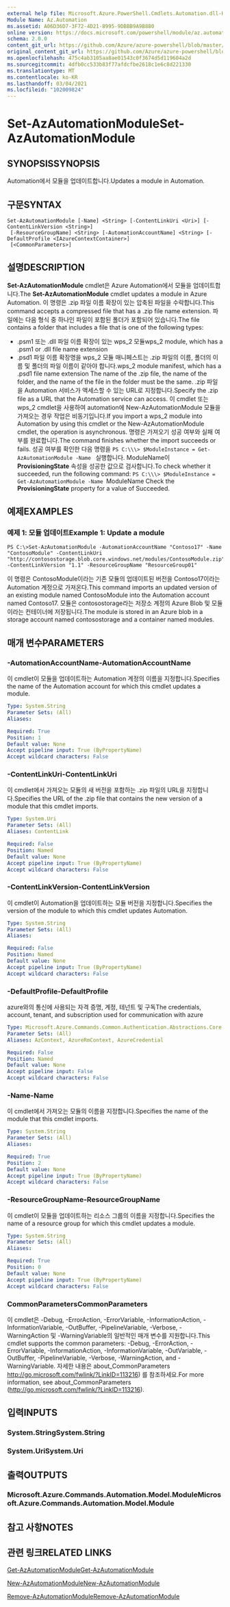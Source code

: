 ```yaml
---
external help file: Microsoft.Azure.PowerShell.Cmdlets.Automation.dll-Help.xml
Module Name: Az.Automation
ms.assetid: A06D36D7-3F72-4D21-8995-9DBBB9A9B880
online version: https://docs.microsoft.com/powershell/module/az.automation/set-azautomationmodule
schema: 2.0.0
content_git_url: https://github.com/Azure/azure-powershell/blob/master/src/Automation/Automation/help/Set-AzAutomationModule.md
original_content_git_url: https://github.com/Azure/azure-powershell/blob/master/src/Automation/Automation/help/Set-AzAutomationModule.md
ms.openlocfilehash: 475c4ab3105aa8ae01543c0f3674d5d119604a2d
ms.sourcegitcommit: 4dfb0cc533b83f77afdcfbe2618c1e6c8d221330
ms.translationtype: MT
ms.contentlocale: ko-KR
ms.lasthandoff: 03/04/2021
ms.locfileid: "102009824"
---
```

# <span data-ttu-id="9115b-101">Set-AzAutomationModule</span><span class="sxs-lookup"><span data-stu-id="9115b-101">Set-AzAutomationModule</span></span>

## <span data-ttu-id="9115b-102">SYNOPSIS</span><span class="sxs-lookup"><span data-stu-id="9115b-102">SYNOPSIS</span></span>
<span data-ttu-id="9115b-103">Automation에서 모듈을 업데이트합니다.</span><span class="sxs-lookup"><span data-stu-id="9115b-103">Updates a module in Automation.</span></span>

## <span data-ttu-id="9115b-104">구문</span><span class="sxs-lookup"><span data-stu-id="9115b-104">SYNTAX</span></span>

```
Set-AzAutomationModule [-Name] <String> [-ContentLinkUri <Uri>] [-ContentLinkVersion <String>]
 [-ResourceGroupName] <String> [-AutomationAccountName] <String> [-DefaultProfile <IAzureContextContainer>]
 [<CommonParameters>]
```

## <span data-ttu-id="9115b-105">설명</span><span class="sxs-lookup"><span data-stu-id="9115b-105">DESCRIPTION</span></span>
<span data-ttu-id="9115b-106">**Set-AzAutomationModule** cmdlet은 Azure Automation에서 모듈을 업데이트합니다.</span><span class="sxs-lookup"><span data-stu-id="9115b-106">The **Set-AzAutomationModule** cmdlet updates a module in Azure Automation.</span></span>
<span data-ttu-id="9115b-107">이 명령은 .zip 파일 이름 확장이 있는 압축된 파일을 수락합니다.</span><span class="sxs-lookup"><span data-stu-id="9115b-107">This command accepts a compressed file that has a .zip file name extension.</span></span>
<span data-ttu-id="9115b-108">파일에는 다음 형식 중 하나인 파일이 포함된 폴더가 포함되어 있습니다.</span><span class="sxs-lookup"><span data-stu-id="9115b-108">The file contains a folder that includes a file that is one of the following types:</span></span> 
- <span data-ttu-id="9115b-109">.psm1 또는 .dll 파일 이름 확장이 있는 wps_2 모듈</span><span class="sxs-lookup"><span data-stu-id="9115b-109">wps_2 module, which has a .psm1 or .dll file name extension</span></span> 
- <span data-ttu-id="9115b-110">.psd1 파일 이름 확장명을 wps_2 모듈 매니페스트는 .zip 파일의 이름, 폴더의 이름 및 폴더의 파일 이름이 같아야 합니다.</span><span class="sxs-lookup"><span data-stu-id="9115b-110">wps_2 module manifest, which has a .psd1 file name extension The name of the .zip file, the name of the folder, and the name of the file in the folder must be the same.</span></span>
<span data-ttu-id="9115b-111">.zip 파일을 Automation 서비스가 액세스할 수 있는 URL로 지정합니다.</span><span class="sxs-lookup"><span data-stu-id="9115b-111">Specify the .zip file as a URL that the Automation service can access.</span></span>
<span data-ttu-id="9115b-112">이 cmdlet 또는 wps_2 cmdlet을 사용하여 automation에 New-AzAutomationModule 모듈을 가져오는 경우 작업은 비동기입니다.</span><span class="sxs-lookup"><span data-stu-id="9115b-112">If you import a wps_2 module into Automation by using this cmdlet or the New-AzAutomationModule cmdlet, the operation is asynchronous.</span></span>
<span data-ttu-id="9115b-113">명령은 가져오기 성공 여부와 실패 여부를 완료합니다.</span><span class="sxs-lookup"><span data-stu-id="9115b-113">The command finishes whether the import succeeds or fails.</span></span>
<span data-ttu-id="9115b-114">성공 여부를 확인한 다음 명령을 `PS C:\\\> $ModuleInstance = Get-AzAutomationModule -Name ` 실행합니다. ModuleName이 **ProvisioningState** 속성을 성공한 값으로 검사합니다.</span><span class="sxs-lookup"><span data-stu-id="9115b-114">To check whether it succeeded, run the following command: `PS C:\\\> $ModuleInstance = Get-AzAutomationModule -Name `ModuleName Check the **ProvisioningState** property for a value of Succeeded.</span></span>

## <span data-ttu-id="9115b-115">예제</span><span class="sxs-lookup"><span data-stu-id="9115b-115">EXAMPLES</span></span>

### <span data-ttu-id="9115b-116">예제 1: 모듈 업데이트</span><span class="sxs-lookup"><span data-stu-id="9115b-116">Example 1: Update a module</span></span>
```
PS C:\>Set-AzAutomationModule -AutomationAccountName "Contoso17" -Name "ContosoModule" -ContentLinkUri "http://contosostorage.blob.core.windows.net/modules/ContosoModule.zip" -ContentLinkVersion "1.1" -ResourceGroupName "ResourceGroup01"
```

<span data-ttu-id="9115b-117">이 명령은 ContosoModule이라는 기존 모듈의 업데이트된 버전을 Contoso17이라는 Automation 계정으로 가져온다.</span><span class="sxs-lookup"><span data-stu-id="9115b-117">This command imports an updated version of an existing module named ContosoModule into the Automation account named Contoso17.</span></span>  <span data-ttu-id="9115b-118">모듈은 contosostorage라는 저장소 계정의 Azure Blob 및 모듈이라는 컨테이너에 저장됩니다.</span><span class="sxs-lookup"><span data-stu-id="9115b-118">The module is stored in an Azure blob in a storage account named contosostorage and a container named modules.</span></span>

## <span data-ttu-id="9115b-119">매개 변수</span><span class="sxs-lookup"><span data-stu-id="9115b-119">PARAMETERS</span></span>

### <span data-ttu-id="9115b-120">-AutomationAccountName</span><span class="sxs-lookup"><span data-stu-id="9115b-120">-AutomationAccountName</span></span>
<span data-ttu-id="9115b-121">이 cmdlet이 모듈을 업데이트하는 Automation 계정의 이름을 지정합니다.</span><span class="sxs-lookup"><span data-stu-id="9115b-121">Specifies the name of the Automation account for which this cmdlet updates a module.</span></span>

```yaml
Type: System.String
Parameter Sets: (All)
Aliases:

Required: True
Position: 1
Default value: None
Accept pipeline input: True (ByPropertyName)
Accept wildcard characters: False
```

### <span data-ttu-id="9115b-122">-ContentLinkUri</span><span class="sxs-lookup"><span data-stu-id="9115b-122">-ContentLinkUri</span></span>
<span data-ttu-id="9115b-123">이 cmdlet에서 가져오는 모듈의 새 버전을 포함하는 .zip 파일의 URL을 지정합니다.</span><span class="sxs-lookup"><span data-stu-id="9115b-123">Specifies the URL of the .zip file that contains the new version of a module that this cmdlet imports.</span></span>

```yaml
Type: System.Uri
Parameter Sets: (All)
Aliases: ContentLink

Required: False
Position: Named
Default value: None
Accept pipeline input: True (ByPropertyName)
Accept wildcard characters: False
```

### <span data-ttu-id="9115b-124">-ContentLinkVersion</span><span class="sxs-lookup"><span data-stu-id="9115b-124">-ContentLinkVersion</span></span>
<span data-ttu-id="9115b-125">이 cmdlet이 Automation을 업데이트하는 모듈 버전을 지정합니다.</span><span class="sxs-lookup"><span data-stu-id="9115b-125">Specifies the version of the module to which this cmdlet updates Automation.</span></span>

```yaml
Type: System.String
Parameter Sets: (All)
Aliases:

Required: False
Position: Named
Default value: None
Accept pipeline input: True (ByPropertyName)
Accept wildcard characters: False
```

### <span data-ttu-id="9115b-126">-DefaultProfile</span><span class="sxs-lookup"><span data-stu-id="9115b-126">-DefaultProfile</span></span>
<span data-ttu-id="9115b-127">azure와의 통신에 사용되는 자격 증명, 계정, 테넌트 및 구독</span><span class="sxs-lookup"><span data-stu-id="9115b-127">The credentials, account, tenant, and subscription used for communication with azure</span></span>

```yaml
Type: Microsoft.Azure.Commands.Common.Authentication.Abstractions.Core.IAzureContextContainer
Parameter Sets: (All)
Aliases: AzContext, AzureRmContext, AzureCredential

Required: False
Position: Named
Default value: None
Accept pipeline input: False
Accept wildcard characters: False
```

### <span data-ttu-id="9115b-128">-Name</span><span class="sxs-lookup"><span data-stu-id="9115b-128">-Name</span></span>
<span data-ttu-id="9115b-129">이 cmdlet에서 가져오는 모듈의 이름을 지정합니다.</span><span class="sxs-lookup"><span data-stu-id="9115b-129">Specifies the name of the module that this cmdlet imports.</span></span>

```yaml
Type: System.String
Parameter Sets: (All)
Aliases:

Required: True
Position: 2
Default value: None
Accept pipeline input: True (ByPropertyName)
Accept wildcard characters: False
```

### <span data-ttu-id="9115b-130">-ResourceGroupName</span><span class="sxs-lookup"><span data-stu-id="9115b-130">-ResourceGroupName</span></span>
<span data-ttu-id="9115b-131">이 cmdlet이 모듈을 업데이트하는 리소스 그룹의 이름을 지정합니다.</span><span class="sxs-lookup"><span data-stu-id="9115b-131">Specifies the name of a resource group for which this cmdlet updates a module.</span></span>

```yaml
Type: System.String
Parameter Sets: (All)
Aliases:

Required: True
Position: 0
Default value: None
Accept pipeline input: True (ByPropertyName)
Accept wildcard characters: False
```

### <span data-ttu-id="9115b-132">CommonParameters</span><span class="sxs-lookup"><span data-stu-id="9115b-132">CommonParameters</span></span>
<span data-ttu-id="9115b-133">이 cmdlet은 -Debug, -ErrorAction, -ErrorVariable, -InformationAction, -InformationVariable, -OutBuffer, -PipelineVariable, -Verbose, -WarningAction 및 -WarningVariable의 일반적인 매개 변수를 지원합니다.</span><span class="sxs-lookup"><span data-stu-id="9115b-133">This cmdlet supports the common parameters: -Debug, -ErrorAction, -ErrorVariable, -InformationAction, -InformationVariable, -OutVariable, -OutBuffer, -PipelineVariable, -Verbose, -WarningAction, and -WarningVariable.</span></span> <span data-ttu-id="9115b-134">자세한 내용은 about_CommonParameters http://go.microsoft.com/fwlink/?LinkID=113216) 를 참조하세요.</span><span class="sxs-lookup"><span data-stu-id="9115b-134">For more information, see about_CommonParameters (http://go.microsoft.com/fwlink/?LinkID=113216).</span></span>

## <span data-ttu-id="9115b-135">입력</span><span class="sxs-lookup"><span data-stu-id="9115b-135">INPUTS</span></span>

### <span data-ttu-id="9115b-136">System.String</span><span class="sxs-lookup"><span data-stu-id="9115b-136">System.String</span></span>

### <span data-ttu-id="9115b-137">System.Uri</span><span class="sxs-lookup"><span data-stu-id="9115b-137">System.Uri</span></span>

## <span data-ttu-id="9115b-138">출력</span><span class="sxs-lookup"><span data-stu-id="9115b-138">OUTPUTS</span></span>

### <span data-ttu-id="9115b-139">Microsoft.Azure.Commands.Automation.Model.Module</span><span class="sxs-lookup"><span data-stu-id="9115b-139">Microsoft.Azure.Commands.Automation.Model.Module</span></span>

## <span data-ttu-id="9115b-140">참고 사항</span><span class="sxs-lookup"><span data-stu-id="9115b-140">NOTES</span></span>

## <span data-ttu-id="9115b-141">관련 링크</span><span class="sxs-lookup"><span data-stu-id="9115b-141">RELATED LINKS</span></span>

[<span data-ttu-id="9115b-142">Get-AzAutomationModule</span><span class="sxs-lookup"><span data-stu-id="9115b-142">Get-AzAutomationModule</span></span>](./Get-AzAutomationModule.md)

[<span data-ttu-id="9115b-143">New-AzAutomationModule</span><span class="sxs-lookup"><span data-stu-id="9115b-143">New-AzAutomationModule</span></span>](./New-AzAutomationModule.md)

[<span data-ttu-id="9115b-144">Remove-AzAutomationModule</span><span class="sxs-lookup"><span data-stu-id="9115b-144">Remove-AzAutomationModule</span></span>](./Remove-AzAutomationModule.md)



